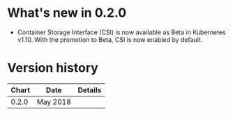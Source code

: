 # What's new in 0.2.0
* Container Storage Interface (CSI) is now available as Beta in Kubernetes v1.10. With the promotion to Beta, CSI is now enabled by default.

# Version history
| Chart | Date | Details |
| ----- | ---- | ------- |
| 0.2.0 | May 2018 | |

